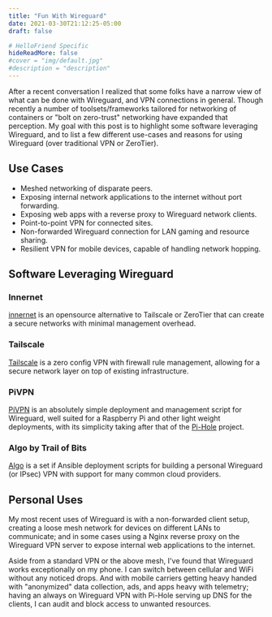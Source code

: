 ```yaml
---
title: "Fun With Wireguard"
date: 2021-03-30T21:12:25-05:00
draft: false

# HelloFriend Specific
hideReadMore: false
#cover = "img/default.jpg"
#description = "description"
---
```


After a recent conversation I realized that some folks have a narrow view of what can be done 
with Wireguard, and VPN connections in general. Though recently a number of toolsets/frameworks 
tailored for networking of containers or "bolt on zero-trust" networking have expanded that 
perception. My goal with this post is to highlight some software leveraging Wireguard, and to 
list a few different use-cases and reasons for using Wireguard (over traditional VPN or 
ZeroTier).


## Use Cases
* Meshed networking of disparate peers. 
* Exposing internal network applications to the internet without port forwarding.
* Exposing web apps with a reverse proxy to Wireguard network clients.
* Point-to-point VPN for connected sites.
* Non-forwarded Wireguard connection for LAN gaming and resource sharing.
* Resilient VPN for mobile devices, capable of handling network hopping.

## Software Leveraging Wireguard

### Innernet
[innernet](https://blog.tonari.no/introducing-innernet) is an opensource alternative to Tailscale 
or ZeroTier that can create a secure networks with minimal management overhead. 

### Tailscale
[Tailscale](https://tailscale.com/) is a zero config VPN with firewall rule management, allowing 
for a secure network layer on top of existing infrastructure.

### PiVPN
[PiVPN](https://www.pivpn.io/) is an absolutely simple deployment and management script for 
Wireguard, well suited for a Raspberry Pi and other light weight deployments, with its simplicity 
taking after that of the [Pi-Hole](https://pi-hole.net/) project.

### Algo by Trail of Bits
[Algo](https://github.com/trailofbits/algo) is a set if Ansible deployment scripts for building a 
personal Wireguard (or IPsec) VPN with support for many common cloud providers.


## Personal Uses
My most recent uses of Wireguard is with a non-forwarded client setup, creating a loose mesh network for devices on different LANs to communicate; and in some cases using a Nginx reverse proxy on the Wireguard VPN server to expose internal web applications to the internet.

Aside from a standard VPN or the above mesh, I've found that Wireguard works exceptionally on my 
phone. I can switch between cellular and WiFi without any noticed drops. And with mobile carriers 
getting heavy handed with "anonymized" data collection, ads, and apps heavy with telemetry; 
having an always on Wireguard VPN with Pi-Hole serving up DNS for the clients, I can audit and 
block access to unwanted resources.
